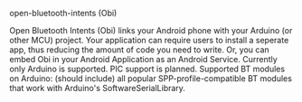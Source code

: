 open-bluetooth-intents (Obi)

Open Bluetooth Intents (Obi) links your Android phone with your Arduino (or other MCU) project.  Your application can require users to install a seperate app, thus reducing the amount of code you need to write.  Or, you can embed Obi in your Android Application as an Android Service.  Currently only Arduino is supported.  PIC support is planned.  Supported BT modules on Arduino:  (should include) all popular SPP-profile-compatible BT modules that work with Arduino&#39;s SoftwareSerialLibrary.
